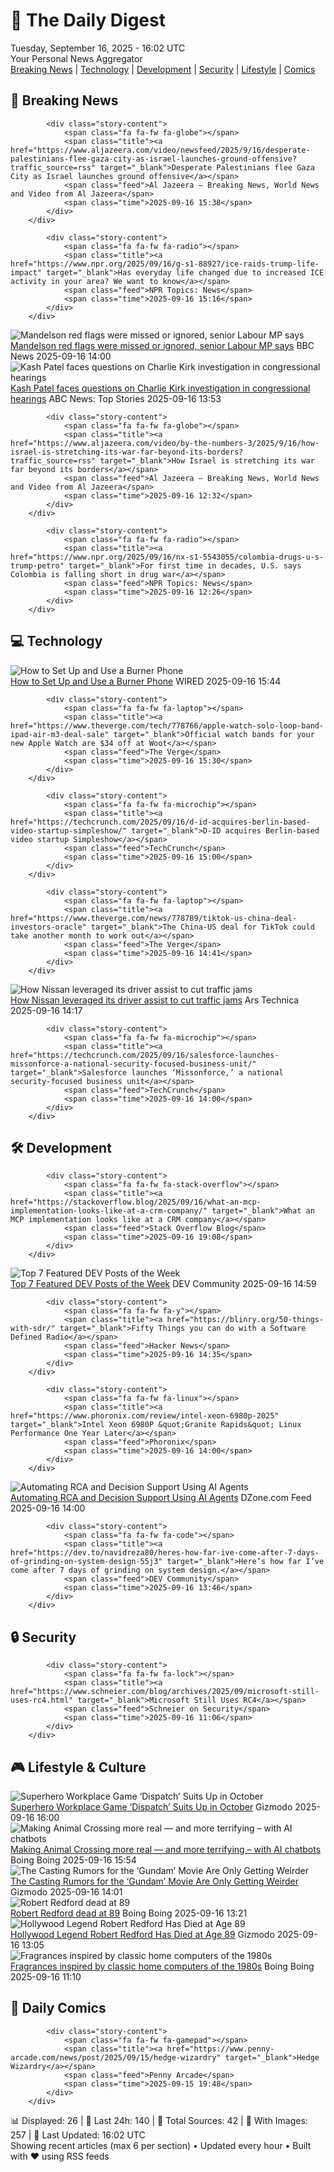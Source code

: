 <!-- Processing 54 RSS feeds at 2025-09-16 16:01:50 UTC -->
<!-- Processing: XKCD -->
<!-- Processing: Penny Arcade -->
<!-- Processing: Garfield -->
<!-- Processing: Cyanide & Happiness -->
<!-- Processing: Questionable Content -->
<!-- Processing: Girl Genius -->
<!-- Processing: CNN Top Stories -->
<!-- Processing: Al Jazeera Breaking News -->
<!-- Processing: NPR News -->
<!-- Processing: Reuters World News -->
<!-- Processing: The Verge -->
<!-- Processing: Ars Technica -->
<!-- Processing: O'Reilly Radar -->
<!-- Processing: WIRED -->
<!-- Processing: Slashdot -->
<!-- Processing: Lobsters Python -->
<!-- Processing: Hacker News -->
<!-- Processing: Phoronix Linux News -->
<!-- Processing: DistroWatch -->
<!-- Processing: Linux.com -->
<!-- Processing: Red Hat Blog -->
<!-- Processing: GitLab Blog -->
<!-- Processing: Martin Fowler -->
<!-- Processing: The Pragmatic Engineer -->
<!-- Processing: Gizmodo -->
<!-- Processing: Boing Boing -->
<!-- Generated 9 new posts out of 26 feeds processed -->
<div class="newspaper-header">
    <h1 class="newspaper-title">📰 The Daily Digest</h1>
    <div class="newspaper-date">Tuesday, September 16, 2025 - 16:02 UTC</div>
    <div class="newspaper-subtitle">Your Personal News Aggregator</div>
</div>

<div class="newspaper-nav">
    <a href="#breaking">Breaking News</a> |
    <a href="#tech">Technology</a> |
    <a href="#dev">Development</a> |
    <a href="#security">Security</a> |
    <a href="#lifestyle">Lifestyle</a> |
    <a href="#webcomics">Comics</a>
</div>

<div class="news-section breaking-news" id="breaking">
<h2 class="section-header">🚨 Breaking News</h2>
<div class="stories-container">
<div class="story">
            
            <div class="story-content">
                <span class="fa fa-fw fa-globe"></span>
                <span class="title"><a href="https://www.aljazeera.com/video/newsfeed/2025/9/16/desperate-palestinians-flee-gaza-city-as-israel-launches-ground-offensive?traffic_source=rss" target="_blank">Desperate Palestinians flee Gaza City as Israel launches ground offensive</a></span>
                <span class="feed">Al Jazeera – Breaking News, World News and Video from Al Jazeera</span>
                <span class="time">2025-09-16 15:38</span>
            </div>
        </div>
<div class="story">
            
            <div class="story-content">
                <span class="fa fa-fw fa-radio"></span>
                <span class="title"><a href="https://www.npr.org/2025/09/16/g-s1-88927/ice-raids-trump-life-impact" target="_blank">Has everyday life changed due to increased ICE activity in your area? We want to know</a></span>
                <span class="feed">NPR Topics: News</span>
                <span class="time">2025-09-16 15:16</span>
            </div>
        </div>
<div class="story">
            <img src="https://ichef.bbci.co.uk/ace/standard/240/cpsprodpb/4e22/live/6f455330-9301-11f0-a647-dff301f4a439.jpg" alt="Mandelson red flags were missed or ignored, senior Labour MP says" class="story-image" loading="lazy" onerror="this.style.display='none'">
            <div class="story-content">
                <span class="fa fa-fw fa-flag"></span>
                <span class="title"><a href="https://www.bbc.com/news/articles/c147k2zpg68o?at_medium=RSS&at_campaign=rss" target="_blank">Mandelson red flags were missed or ignored, senior Labour MP says</a></span>
                <span class="feed">BBC News</span>
                <span class="time">2025-09-16 14:00</span>
            </div>
        </div>
<div class="story">
            <img src="https://s.abcnews.com/images/US/kash-patel-3-ap-gmh-250916_1758028575835_hpMain_4x3t_384.jpg" alt="Kash Patel faces questions on Charlie Kirk investigation in congressional hearings" class="story-image" loading="lazy" onerror="this.style.display='none'">
            <div class="story-content">
                <span class="fa fa-fw fa-tv"></span>
                <span class="title"><a href="https://abcnews.go.com/Politics/patel-face-questions-charlie-kirk-investigation-congressional-hearings/story?id=125585288" target="_blank">Kash Patel faces questions on Charlie Kirk investigation in congressional hearings</a></span>
                <span class="feed">ABC News: Top Stories</span>
                <span class="time">2025-09-16 13:53</span>
            </div>
        </div>
<div class="story">
            
            <div class="story-content">
                <span class="fa fa-fw fa-globe"></span>
                <span class="title"><a href="https://www.aljazeera.com/video/by-the-numbers-3/2025/9/16/how-israel-is-stretching-its-war-far-beyond-its-borders?traffic_source=rss" target="_blank">How Israel is stretching its war far beyond its borders</a></span>
                <span class="feed">Al Jazeera – Breaking News, World News and Video from Al Jazeera</span>
                <span class="time">2025-09-16 12:32</span>
            </div>
        </div>
<div class="story">
            
            <div class="story-content">
                <span class="fa fa-fw fa-radio"></span>
                <span class="title"><a href="https://www.npr.org/2025/09/16/nx-s1-5543055/colombia-drugs-u-s-trump-petro" target="_blank">For first time in decades, U.S. says Colombia is falling short in drug war</a></span>
                <span class="feed">NPR Topics: News</span>
                <span class="time">2025-09-16 12:26</span>
            </div>
        </div>
</div>
</div>
<div class="news-section tech-news" id="tech">
<h2 class="section-header">💻 Technology</h2>
<div class="stories-container">
<div class="story">
            <img src="https://media.wired.com/photos/68c04fc2d23cd18a6a0cef78/master/pass/burner-phone-sec-1368457493.jpg" alt="How to Set Up and Use a Burner Phone" class="story-image" loading="lazy" onerror="this.style.display='none'">
            <div class="story-content">
                <span class="fa fa-fw fa-bolt"></span>
                <span class="title"><a href="https://www.wired.com/story/how-to-set-up-use-burner-phone/" target="_blank">How to Set Up and Use a Burner Phone</a></span>
                <span class="feed">WIRED</span>
                <span class="time">2025-09-16 15:44</span>
            </div>
        </div>
<div class="story">
            
            <div class="story-content">
                <span class="fa fa-fw fa-laptop"></span>
                <span class="title"><a href="https://www.theverge.com/tech/778766/apple-watch-solo-loop-band-ipad-air-m3-deal-sale" target="_blank">Official watch bands for your new Apple Watch are $34 off at Woot</a></span>
                <span class="feed">The Verge</span>
                <span class="time">2025-09-16 15:30</span>
            </div>
        </div>
<div class="story">
            
            <div class="story-content">
                <span class="fa fa-fw fa-microchip"></span>
                <span class="title"><a href="https://techcrunch.com/2025/09/16/d-id-acquires-berlin-based-video-startup-simpleshow/" target="_blank">D-ID acquires Berlin-based video startup Simpleshow</a></span>
                <span class="feed">TechCrunch</span>
                <span class="time">2025-09-16 15:00</span>
            </div>
        </div>
<div class="story">
            
            <div class="story-content">
                <span class="fa fa-fw fa-laptop"></span>
                <span class="title"><a href="https://www.theverge.com/news/778789/tiktok-us-china-deal-investors-oracle" target="_blank">The China-US deal for TikTok could take another month to work out</a></span>
                <span class="feed">The Verge</span>
                <span class="time">2025-09-16 14:41</span>
            </div>
        </div>
<div class="story">
            <img src="https://cdn.arstechnica.net/wp-content/uploads/2025/09/ccm-hero-image2-500x500.jpg" alt="How Nissan leveraged its driver assist to cut traffic jams" class="story-image" loading="lazy" onerror="this.style.display='none'">
            <div class="story-content">
                <span class="fa fa-fw fa-cog"></span>
                <span class="title"><a href="https://arstechnica.com/cars/2025/09/how-nissan-leveraged-its-driver-assist-to-cut-traffic-jams/" target="_blank">How Nissan leveraged its driver assist to cut traffic jams</a></span>
                <span class="feed">Ars Technica</span>
                <span class="time">2025-09-16 14:17</span>
            </div>
        </div>
<div class="story">
            
            <div class="story-content">
                <span class="fa fa-fw fa-microchip"></span>
                <span class="title"><a href="https://techcrunch.com/2025/09/16/salesforce-launches-missonforce-a-national-security-focused-business-unit/" target="_blank">Salesforce launches ‘Missonforce,’ a national security-focused business unit</a></span>
                <span class="feed">TechCrunch</span>
                <span class="time">2025-09-16 14:00</span>
            </div>
        </div>
</div>
</div>
<div class="news-section dev-news" id="dev">
<h2 class="section-header">🛠️ Development</h2>
<div class="stories-container">
<div class="story">
            
            <div class="story-content">
                <span class="fa fa-fw fa-stack-overflow"></span>
                <span class="title"><a href="https://stackoverflow.blog/2025/09/16/what-an-mcp-implementation-looks-like-at-a-crm-company/" target="_blank">What an MCP implementation looks like at a CRM company</a></span>
                <span class="feed">Stack Overflow Blog</span>
                <span class="time">2025-09-16 19:08</span>
            </div>
        </div>
<div class="story">
            <img src="https://media2.dev.to/dynamic/image/width=800%2Cheight=%2Cfit=scale-down%2Cgravity=auto%2Cformat=auto/https%3A%2F%2Fdev-to-uploads.s3.amazonaws.com%2Fuploads%2Fuser%2Fprofile_image%2F274998%2F09f57f7f-daec-4303-8766-138cfd1396d9.png" alt="Top 7 Featured DEV Posts of the Week" class="story-image" loading="lazy" onerror="this.style.display='none'">
            <div class="story-content">
                <span class="fa fa-fw fa-code"></span>
                <span class="title"><a href="https://dev.to/devteam/top-7-featured-dev-posts-of-the-week-5e1" target="_blank">Top 7 Featured DEV Posts of the Week</a></span>
                <span class="feed">DEV Community</span>
                <span class="time">2025-09-16 14:59</span>
            </div>
        </div>
<div class="story">
            
            <div class="story-content">
                <span class="fa fa-fw fa-y"></span>
                <span class="title"><a href="https://blinry.org/50-things-with-sdr/" target="_blank">Fifty Things you can do with a Software Defined Radio</a></span>
                <span class="feed">Hacker News</span>
                <span class="time">2025-09-16 14:35</span>
            </div>
        </div>
<div class="story">
            
            <div class="story-content">
                <span class="fa fa-fw fa-linux"></span>
                <span class="title"><a href="https://www.phoronix.com/review/intel-xeon-6980p-2025" target="_blank">Intel Xeon 6980P &quot;Granite Rapids&quot; Linux Performance One Year Later</a></span>
                <span class="feed">Phoronix</span>
                <span class="time">2025-09-16 14:00</span>
            </div>
        </div>
<div class="story">
            <img src="https://dz2cdn1.dzone.com/thumbnail?fid=18624447&w=600" alt="Automating RCA and Decision Support Using AI Agents" class="story-image" loading="lazy" onerror="this.style.display='none'">
            <div class="story-content">
                <span class="fa fa-fw fa-newspaper"></span>
                <span class="title"><a href="https://dzone.com/articles/automating-rca-and-decision-support-using-ai-agent" target="_blank">Automating RCA and Decision Support Using AI Agents</a></span>
                <span class="feed">DZone.com Feed</span>
                <span class="time">2025-09-16 14:00</span>
            </div>
        </div>
<div class="story">
            
            <div class="story-content">
                <span class="fa fa-fw fa-code"></span>
                <span class="title"><a href="https://dev.to/navidreza80/heres-how-far-ive-come-after-7-days-of-grinding-on-system-design-55j3" target="_blank">Here’s how far I’ve come after 7 days of grinding on system design.</a></span>
                <span class="feed">DEV Community</span>
                <span class="time">2025-09-16 13:46</span>
            </div>
        </div>
</div>
</div>
<div class="news-section security-news" id="security">
<h2 class="section-header">🔒 Security</h2>
<div class="stories-container">
<div class="story">
            
            <div class="story-content">
                <span class="fa fa-fw fa-lock"></span>
                <span class="title"><a href="https://www.schneier.com/blog/archives/2025/09/microsoft-still-uses-rc4.html" target="_blank">Microsoft Still Uses RC4</a></span>
                <span class="feed">Schneier on Security</span>
                <span class="time">2025-09-16 11:06</span>
            </div>
        </div>
</div>
</div>
<div class="news-section lifestyle-news" id="lifestyle">
<h2 class="section-header">🎮 Lifestyle & Culture</h2>
<div class="stories-container">
<div class="story">
            <img src="https://gizmodo.com/app/uploads/2025/09/dispatch-game.jpg" alt="Superhero Workplace Game ‘Dispatch’ Suits Up in October" class="story-image" loading="lazy" onerror="this.style.display='none'">
            <div class="story-content">
                <span class="fa fa-fw fa-computer"></span>
                <span class="title"><a href="https://gizmodo.com/superhero-workplace-game-dispatch-suits-up-in-october-2000659395" target="_blank">Superhero Workplace Game ‘Dispatch’ Suits Up in October</a></span>
                <span class="feed">Gizmodo</span>
                <span class="time">2025-09-16 16:00</span>
            </div>
        </div>
<div class="story">
            <img src="https://i0.wp.com/boingboing.net/wp-content/uploads/2020/09/Screenshotter-YouTube-SylvanEsso-FerrisWheelAnimalCrossingMusicVideo-142.jpg?fit=1280%2C720&amp;quality=60&amp;ssl=1" alt="Making Animal Crossing more real — and more terrifying – with AI chatbots" class="story-image" loading="lazy" onerror="this.style.display='none'">
            <div class="story-content">
                <span class="fa fa-fw fa-arrow-right"></span>
                <span class="title"><a href="https://boingboing.net/2025/09/16/making-animal-crossing-more-real-and-more-terrifying-with-ai-chatbots.html" target="_blank">Making Animal Crossing more real — and more terrifying – with AI chatbots</a></span>
                <span class="feed">Boing Boing</span>
                <span class="time">2025-09-16 15:54</span>
            </div>
        </div>
<div class="story">
            <img src="https://gizmodo.com/app/uploads/2025/09/MS-0916-Mobile-Suit-Gundam-Amuro-Ray.jpg" alt="The Casting Rumors for the ‘Gundam’ Movie Are Only Getting Weirder" class="story-image" loading="lazy" onerror="this.style.display='none'">
            <div class="story-content">
                <span class="fa fa-fw fa-computer"></span>
                <span class="title"><a href="https://gizmodo.com/mobile-suit-gundam-movie-benson-boone-sydney-sweeney-2000659220" target="_blank">The Casting Rumors for the ‘Gundam’ Movie Are Only Getting Weirder</a></span>
                <span class="feed">Gizmodo</span>
                <span class="time">2025-09-16 14:01</span>
            </div>
        </div>
<div class="story">
            <img src="https://i0.wp.com/boingboing.net/wp-content/uploads/2025/09/Robert-Redford-at-a-Press-Conference-Supporting-.jpg?fit=1080%2C717&amp;quality=60&amp;ssl=1" alt="Robert Redford dead at 89" class="story-image" loading="lazy" onerror="this.style.display='none'">
            <div class="story-content">
                <span class="fa fa-fw fa-arrow-right"></span>
                <span class="title"><a href="https://boingboing.net/2025/09/16/robert-redford-dead-at-89.html" target="_blank">Robert Redford dead at 89</a></span>
                <span class="feed">Boing Boing</span>
                <span class="time">2025-09-16 13:21</span>
            </div>
        </div>
<div class="story">
            <img src="https://gizmodo.com/app/uploads/2025/09/robert-redford-captain-america-civil-war.jpg" alt="Hollywood Legend Robert Redford Has Died at Age 89" class="story-image" loading="lazy" onerror="this.style.display='none'">
            <div class="story-content">
                <span class="fa fa-fw fa-computer"></span>
                <span class="title"><a href="https://gizmodo.com/robert-redford-dead-captain-america-butch-cassidy-petes-dragon-2000659319" target="_blank">Hollywood Legend Robert Redford Has Died at Age 89</a></span>
                <span class="feed">Gizmodo</span>
                <span class="time">2025-09-16 13:05</span>
            </div>
        </div>
<div class="story">
            <img src="https://i0.wp.com/boingboing.net/wp-content/uploads/2025/09/Eau-de-8-bit.jpg?fit=1080%2C657&amp;quality=60&amp;ssl=1" alt="Fragrances inspired by classic home computers of the 1980s" class="story-image" loading="lazy" onerror="this.style.display='none'">
            <div class="story-content">
                <span class="fa fa-fw fa-arrow-right"></span>
                <span class="title"><a href="https://boingboing.net/2025/09/16/fragrances-inspired-by-classic-home-computers-of-the-1980s.html" target="_blank">Fragrances inspired by classic home computers of the 1980s</a></span>
                <span class="feed">Boing Boing</span>
                <span class="time">2025-09-16 11:10</span>
            </div>
        </div>
</div>
</div>
<div class="news-section webcomics-section" id="webcomics">
<h2 class="section-header">🎨 Daily Comics</h2>
<div class="stories-container">
<div class="story">
            
            <div class="story-content">
                <span class="fa fa-fw fa-gamepad"></span>
                <span class="title"><a href="https://www.penny-arcade.com/news/post/2025/09/15/hedge-wizardry" target="_blank">Hedge Wizardry</a></span>
                <span class="feed">Penny Arcade</span>
                <span class="time">2025-09-15 19:48</span>
            </div>
        </div>
</div>
</div>

<div class="newspaper-footer">
    <div class="stats">
        📊 Displayed: 26 | 📅 Last 24h: 140 | 📡 Total Sources: 42 | 📸 With Images: 257 |
        🔄 Last Updated: 16:02 UTC
    </div>
    <div class="footer-note">
        Showing recent articles (max 6 per section) • Updated every hour • Built with ❤️ using RSS feeds
    </div>
</div>
